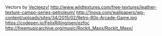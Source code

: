 Vectors by <a rel="nofollow" href="https://www.Vecteezy.com/">Vecteezy!</a>
http://www.wildtextures.com/free-textures/leather-texture-campo-series-petroleum/
http://1nova.com/wallpapers/wp-content/uploads/sites/34/2015/02/Retro-80s-Arcade-Game.jpg
https://codepen.io/FelixRilling/pen/qzfoc
http://freemusicarchive.org/music/Rockit_Maxx/Rockit_Maxx/